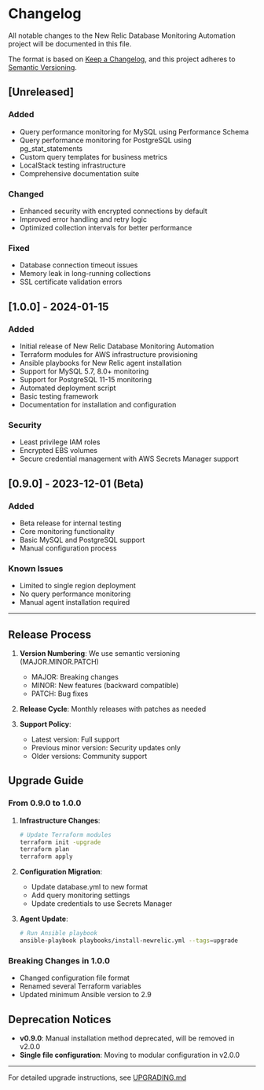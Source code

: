 # Changelog

All notable changes to the New Relic Database Monitoring Automation project will be documented in this file.

The format is based on [Keep a Changelog](https://keepachangelog.com/en/1.0.0/),
and this project adheres to [Semantic Versioning](https://semver.org/spec/v2.0.0.html).

## [Unreleased]

### Added
- Query performance monitoring for MySQL using Performance Schema
- Query performance monitoring for PostgreSQL using pg_stat_statements
- Custom query templates for business metrics
- LocalStack testing infrastructure
- Comprehensive documentation suite

### Changed
- Enhanced security with encrypted connections by default
- Improved error handling and retry logic
- Optimized collection intervals for better performance

### Fixed
- Database connection timeout issues
- Memory leak in long-running collections
- SSL certificate validation errors

## [1.0.0] - 2024-01-15

### Added
- Initial release of New Relic Database Monitoring Automation
- Terraform modules for AWS infrastructure provisioning
- Ansible playbooks for New Relic agent installation
- Support for MySQL 5.7, 8.0+ monitoring
- Support for PostgreSQL 11-15 monitoring
- Automated deployment script
- Basic testing framework
- Documentation for installation and configuration

### Security
- Least privilege IAM roles
- Encrypted EBS volumes
- Secure credential management with AWS Secrets Manager support

## [0.9.0] - 2023-12-01 (Beta)

### Added
- Beta release for internal testing
- Core monitoring functionality
- Basic MySQL and PostgreSQL support
- Manual configuration process

### Known Issues
- Limited to single region deployment
- No query performance monitoring
- Manual agent installation required

---

## Release Process

1. **Version Numbering**: We use semantic versioning (MAJOR.MINOR.PATCH)
   - MAJOR: Breaking changes
   - MINOR: New features (backward compatible)
   - PATCH: Bug fixes

2. **Release Cycle**: Monthly releases with patches as needed

3. **Support Policy**: 
   - Latest version: Full support
   - Previous minor version: Security updates only
   - Older versions: Community support

## Upgrade Guide

### From 0.9.0 to 1.0.0

1. **Infrastructure Changes**:
   ```bash
   # Update Terraform modules
   terraform init -upgrade
   terraform plan
   terraform apply
   ```

2. **Configuration Migration**:
   - Update database.yml to new format
   - Add query monitoring settings
   - Update credentials to use Secrets Manager

3. **Agent Update**:
   ```bash
   # Run Ansible playbook
   ansible-playbook playbooks/install-newrelic.yml --tags=upgrade
   ```

### Breaking Changes in 1.0.0

- Changed configuration file format
- Renamed several Terraform variables
- Updated minimum Ansible version to 2.9

## Deprecation Notices

- **v0.9.0**: Manual installation method deprecated, will be removed in v2.0.0
- **Single file configuration**: Moving to modular configuration in v2.0.0

---

For detailed upgrade instructions, see [UPGRADING.md](docs/UPGRADING.md)